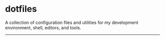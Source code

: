 # dotfiles

A collection of configuration files and utilities for my development environment, shell, editors, and tools.

---
